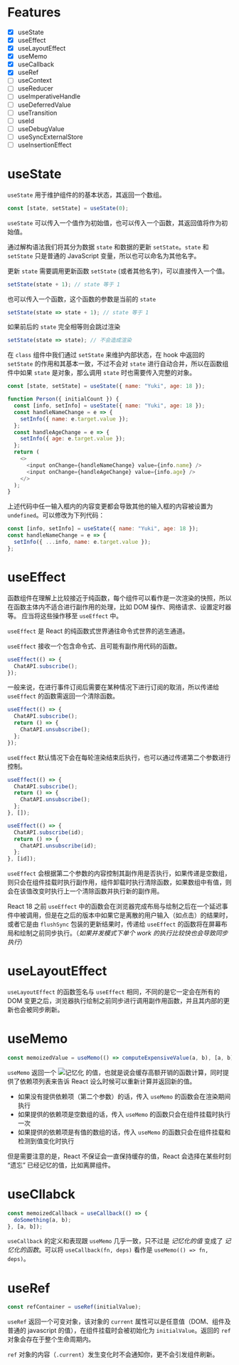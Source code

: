 # Features

- [x] useState
- [x] useEffect
- [x] useLayoutEffect
- [x] useMemo
- [x] useCallback
- [x] useRef
- [ ] useContext
- [ ] useReducer
- [ ] useImperativeHandle
- [ ] useDeferredValue
- [ ] useTransition
- [ ] useId
- [ ] useDebugValue
- [ ] useSyncExternalStore
- [ ] useInsertionEffect

# useState

`useState` 用于维护组件的的基本状态，其返回一个数组。

```javascript
const [state, setState] = useState(0);
```

`useState` 可以传入一个值作为初始值，也可以传入一个函数，其返回值将作为初始值。

通过解构语法我们将其分为数据 `state` 和数据的更新 `setState`。`state` 和 `setState` 只是普通的 JavaScript 变量，所以也可以命名为其他名字。

更新 `state` 需要調用更新函数 `setState` (或者其他名字)，可以直接传入一个值。

```javascript
setState(state + 1); // state 等于 1
```

也可以传入一个函数，这个函数的参数是当前的 `state`

```javascript
setState(state => state + 1); // state 等于 1
```

如果前后的 `state` 完全相等则会跳过渲染

```javascript
setState(state => state); // 不会造成渲染
```

在 `class` 组件中我们通过 `setState` 来维护内部状态，在 hook 中返回的 `setState` 的作用和其基本一致，不过不会对 `state` 进行自动合并，所以在函数组件中如果 `state` 是对象，那么调用 `state` 时也需要传入完整的对象。

```javascript
const [state, setState] = useState({ name: "Yuki", age: 18 });

function Person({ initialCount }) {
  const [info, setInfo] = useState({ name: "Yuki", age: 18 });
  const handleNameChange = e => {
    setInfo({ name: e.target.value });
  };
  const handleAgeChange = e => {
    setInfo({ age: e.target.value });
  };
  return (
    <>
      <input onChange={handleNameChange} value={info.name} />
      <input onChange={handleAgeChange} value={info.age} />
    </>
  );
}
```

上述代码中任一输入框内的内容变更都会导致其他的输入框的内容被设置为 `undefined`。可以修改为下列代码：

```javascript
const [info, setInfo] = useState({ name: "Yuki", age: 18 });
const handleNameChange = e => {
  setInfo({ ...info, name: e.target.value });
};
```

# useEffect

函数组件在理解上比较接近于纯函数，每个组件可以看作是一次渲染的快照，所以在函数主体内不适合进行副作用的处理，比如 DOM 操作、网络请求、设置定时器等。
应当将这些操作移至 `useEffect` 中。

`useEffect` 是 React 的纯函数式世界通往命令式世界的逃生通道。

`useEffect` 接收一个包含命令式、且可能有副作用代码的函数。

```javascript
useEffect(() => {
  ChatAPI.subscribe();
});
```

一般来说，在进行事件订阅后需要在某种情况下进行订阅的取消，所以传递给 `useEffect` 的函数需返回一个清除函数。

```javascript
useEffect(() => {
  ChatAPI.subscribe();
  return () => {
    ChatAPI.unsubscribe();
  };
});
```

`useEffect` 默认情况下会在每轮渲染结束后执行，也可以通过传递第二个参数进行控制。

```javascript
useEffect(() => {
  ChatAPI.subscribe();
  return () => {
    ChatAPI.unsubscribe();
  };
}, []);

useEffect(() => {
  ChatAPI.subscribe(id);
  return () => {
    ChatAPI.unsubscribe(id);
  };
}, [id]);
```

`useEffect` 会根据第二个参数的内容控制其副作用是否执行，如果传递是空数组，则只会在组件挂载时执行副作用，组件卸载时执行清除函数，如果数组中有值，则会在该值改变时执行上一个清除函数并执行新的副作用。

React 18 之前 `useEffect` 中的函数会在浏览器完成布局与绘制之后在一个延迟事件中被调用，但是在之后的版本中如果它是离散的用户输入（如点击）的结果时，或者它是由 `flushSync` 包装的更新结果时，传递给 `useEffect` 的函数将在屏幕布局和绘制之前同步执行。（_如果并发模式下单个 work 的执行比较快也会导致同步执行_）

# useLayoutEffect

`useLayoutEffect` 的函数签名与 `useEffect` 相同，不同的是它一定会在所有的 DOM 变更之后，浏览器执行绘制之前同步进行调用副作用函数，并且其内部的更新也会被同步刷新。

# useMemo

```javascript
const memoizedValue = useMemo(() => computeExpensiveValue(a, b), [a, b]);
```

`useMemo` 返回一个 ![记忆化](https://zh.wikipedia.org/wiki/%E8%AE%B0%E5%BF%86%E5%8C%96) 的值，也就是说会缓存高额开销的函数计算，同时提供了依赖项列表来告诉 React 设么时候可以重新计算并返回新的值。

- 如果没有提供依赖项（第二个参数）的话，传入 `useMemo` 的函数会在渲染期间执行
- 如果提供的依赖项是空数组的话，传入 `useMemo` 的函数只会在组件挂载时执行一次
- 如果提供的依赖项是有值的数组的话，传入 `useMemo` 的函数只会在组件挂载和检测到值变化时执行

但是需要注意的是，React 不保证会一直保持缓存的值，React 会选择在某些时刻 “遗忘” 已经记忆的值，比如离屏组件。

# useCllabck

```javascript
const memoizedCallback = useCallback(() => {
  doSomething(a, b);
}, [a, b]);
```

`useCallback` 的定义和表现跟 `useMemo` 几乎一致，只不过是 _记忆化的值_ 变成了 _记忆化的函数_。可以将 `useCallback(fn, deps)` 看作是 `useMemo(() => fn, deps)`。

# useRef

```javascript
const refContainer = useRef(initialValue);
```

`useRef` 返回一个可变对象，该对象的 `current` 属性可以是任意值（DOM、组件及普通的 javascript 的值），在组件挂载时会被初始化为 `initialValue`。返回的 `ref` 对象会存在于整个生命周期内。

`ref` 对象的内容（`.current`）发生变化时不会通知你，更不会引发组件刷新。
